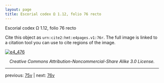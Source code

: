 ```yaml
---
layout: page
title: Escorial codex Ω 1.12, folio 76 recto
---
```


Escorial codex Ω 1.12, folio 76 recto

Cite this object as `urn:cite2:hmt:e4pages.v1:76r`.  The full image is linked to a citation tool you can use to cite regions of the image.

[![e4_476](http://www.homermultitext.org/iipsrv?IIIF=/project/homer/pyramidal/deepzoom/hmt/e4img/2017a/e4_476.tif/full/800,/0/default.jpg)](http://www.homermultitext.org/ict2/?urn=urn:cite2:hmt:e4img.2017a:e4_476) 

<p style="text-align: center; font-style: italic;">Creative Commons Attribution-Noncommercial-Share Alike 3.0 License.</p>

---

previous: [75v](../75v/) | next: [76v](../76v/)